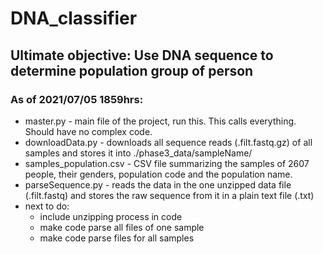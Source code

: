 # DNA_classifier
## Ultimate objective: Use DNA sequence to determine population group of person

### As of 2021/07/05 1859hrs:
* master.py - main file of the project, run this. This calls everything. Should have no complex code.
* downloadData.py - downloads all sequence reads (.filt.fastq.gz) of all samples and stores it into ./phase3_data/sampleName/
* samples_population.csv - CSV file summarizing the samples of 2607 people, their genders, population code and the population name.
* parseSequence.py - reads the data in the one unzipped data file (.filt.fastq) and stores the raw sequence from it in a plain text file (.txt)
* next to do:
  * include unzipping process in code
  * make code parse all files of one sample
  * make code parse files for all samples
